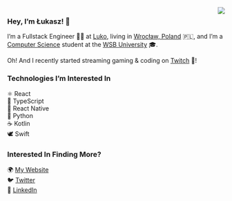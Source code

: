 <img align="right" src="https://user-images.githubusercontent.com/11782/125772166-4ba2e217-9687-49ba-8228-54f983551e85.jpg" />

### Hey, I’m Łukasz! 👋

I’m a Fullstack Engineer 👨‍💻 at [Luko](https://luko.eu/en/), living in [Wrocław, Poland](https://en.wikipedia.org/wiki/Wroc%C5%82aw) 🇵🇱, and I’m a [Computer Science](https://www.wsb.pl/english/poznan/our-offer/bachelors-degree/programs/computer-science-mobile-software-developer)
student at the [WSB University](https://www.wsb.pl/english/) 🎓.

Oh! And I recently started streaming gaming & coding on [Twitch](https://www.twitch.tv/wookkeey) 🎥!

### Technologies I’m Interested In

⚛ React<br />
🦺 TypeScript<br />
📱 React Native<br />
🐍 Python<br />
☕️ Kotlin<br />
🕊 Swift

### Interested In Finding More?

🌍  [My Website](https://lukaszklis.com)<br />
🐦  [Twitter](https://twitter.com/lukaszklis)<br />
💼  [LinkedIn](https://www.linkedin.com/in/lukaszklis)
